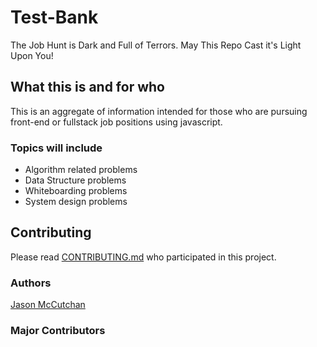 # Test-Bank
The Job Hunt is Dark and Full of Terrors. May This Repo Cast it's Light Upon You!
## What this is and for who
This is an aggregate of information intended for those who are pursuing front-end or fullstack job positions using javascript.
### Topics will include
* Algorithm related problems
* Data Structure problems
* Whiteboarding problems
* System design problems
## Contributing
Please read [CONTRIBUTING.md](https://github.com/JClutch/Test-Bank/blob/master/CONTRIBUTING.md) who participated in this project.

### Authors
[Jason McCutchan](https://github.com/JClutch)


### Major Contributors

